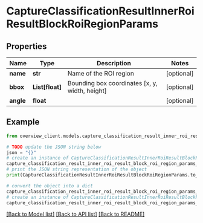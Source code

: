 # CaptureClassificationResultInnerRoiResultBlockRoiRegionParams


## Properties

Name | Type | Description | Notes
------------ | ------------- | ------------- | -------------
**name** | **str** | Name of the ROI region | [optional] 
**bbox** | **List[float]** | Bounding box coordinates [x, y, width, height] | [optional] 
**angle** | **float** |  | [optional] 

## Example

```python
from overview_client.models.capture_classification_result_inner_roi_result_block_roi_region_params import CaptureClassificationResultInnerRoiResultBlockRoiRegionParams

# TODO update the JSON string below
json = "{}"
# create an instance of CaptureClassificationResultInnerRoiResultBlockRoiRegionParams from a JSON string
capture_classification_result_inner_roi_result_block_roi_region_params_instance = CaptureClassificationResultInnerRoiResultBlockRoiRegionParams.from_json(json)
# print the JSON string representation of the object
print(CaptureClassificationResultInnerRoiResultBlockRoiRegionParams.to_json())

# convert the object into a dict
capture_classification_result_inner_roi_result_block_roi_region_params_dict = capture_classification_result_inner_roi_result_block_roi_region_params_instance.to_dict()
# create an instance of CaptureClassificationResultInnerRoiResultBlockRoiRegionParams from a dict
capture_classification_result_inner_roi_result_block_roi_region_params_from_dict = CaptureClassificationResultInnerRoiResultBlockRoiRegionParams.from_dict(capture_classification_result_inner_roi_result_block_roi_region_params_dict)
```
[[Back to Model list]](../README.md#documentation-for-models) [[Back to API list]](../README.md#documentation-for-api-endpoints) [[Back to README]](../README.md)


